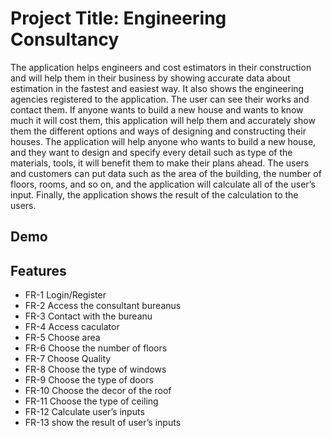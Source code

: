 # Project Title:  Engineering Consultancy



The application helps engineers and cost estimators in their construction and will help them in their business by showing accurate data about estimation in the fastest and easiest way. It also shows the engineering agencies registered to the application. The user can see their works and contact them. If anyone wants to build a new house and wants to know much it will cost them, this application will help them and accurately show them the different options and ways of designing and constructing their houses. The application will help anyone who wants to build a new house, and they want to design and specify every detail such as type of the materials, tools, it will benefit them to make their plans ahead. The users and customers can put data such as the area of the building, the number of floors, rooms, and so on, and the application will calculate all of the user’s input. Finally, the application shows the result of the calculation to the users.




## Demo

## Features

- FR-1 Login/Register
- FR-2 Access the consultant bureanus 
- FR-3 Contact with the bureanu
- FR-4 Access caculator 
- FR-5 Choose area 
- FR-6 Choose the number of floors
- FR-7 Choose Quality
- FR-8 Choose the type of windows 
- FR-9 Choose the type of doors
- FR-10 Choose the decor of the roof
- FR-11 Choose the type of ceiling
- FR-12 Calculate user’s inputs
- FR-13 show the result of user’s inputs




